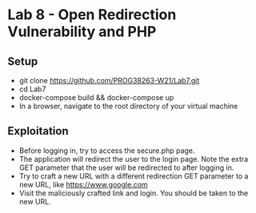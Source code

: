 # Lab 8 - Open Redirection Vulnerability and PHP

## Setup

* git clone https://github.com/PROG38263-W21/Lab7.git
* cd Lab7
* docker-compose build && docker-compose up
* In a browser, navigate to the root directory of your virtual machine

## Exploitation

* Before logging in, try to access the secure.php page.
* The application will redirect the user to the login page. Note the extra GET parameter that the user will be redirected to after logging in.
* Try to craft a new URL with a different redirection GET parameter to a new URL, like https://www.google.com
* Visit the maliciously crafted link and login. You should be taken to the new URL.

